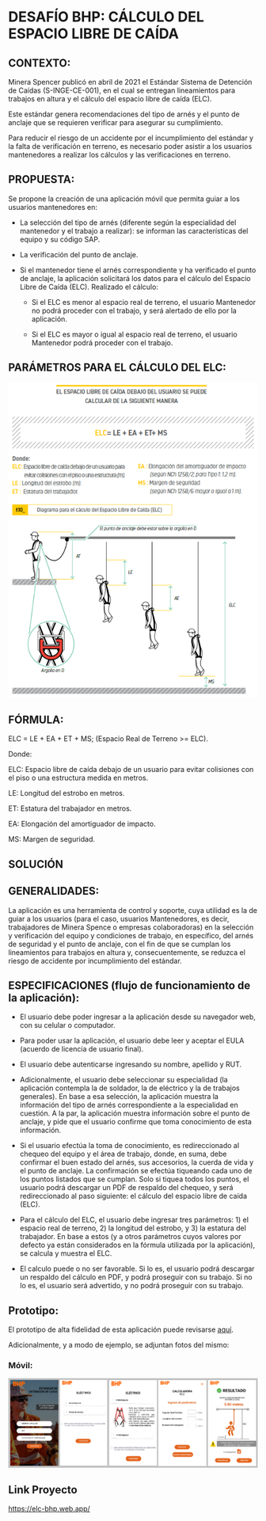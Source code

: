 # DESAFÍO BHP: CÁLCULO DEL ESPACIO LIBRE DE CAÍDA

## CONTEXTO:

Minera Spencer publicó en abril de 2021 el Estándar Sistema de Detención de Caídas (S-INGE-CE-001), en el cual se entregan lineamientos para trabajos en altura y el cálculo del espacio libre de caída (ELC).

Este estándar genera recomendaciones del tipo de arnés y el punto de anclaje que se requieren verificar para asegurar su cumplimiento.

Para reducir el riesgo de un accidente por el incumplimiento del estándar y la falta de verificación en terreno, es necesario poder asistir a los usuarios mantenedores a realizar los cálculos y las verificaciones en terreno.

## PROPUESTA:

Se propone la creación de una aplicación móvil que permita guiar a los usuarios mantenedores en:

-	La selección del tipo de arnés (diferente según la especialidad del mantenedor y el trabajo a realizar): se informan las características del equipo y su código SAP.

-	La verificación del punto de anclaje.

-	Si el mantenedor tiene el arnés correspondiente y ha verificado el punto de anclaje, la aplicación solicitará los datos para el cálculo del Espacio Libre de Caída (ELC). Realizado el cálculo:

    - Si el ELC es menor al espacio real de terreno, el usuario Mantenedor no podrá proceder con el trabajo, y será alertado de ello por la aplicación.

    - Si el ELC es mayor o igual al espacio real de terreno, el usuario Mantenedor podrá proceder con el trabajo.

## PARÁMETROS PARA EL CÁLCULO DEL ELC:

![](public/images/elc.png)

## FÓRMULA:

ELC = LE + EA + ET + MS; (Espacio Real de Terreno >= ELC).

Donde:

ELC: Espacio libre de caída debajo de un usuario para evitar colisiones con el piso o una estructura medida en metros.

LE: Longitud del estrobo en metros.

ET: Estatura del trabajador en metros.

EA: Elongación del amortiguador de impacto.

MS: Margen de seguridad.

## SOLUCIÓN

## GENERALIDADES:

La aplicación es una herramienta de control y soporte, cuya utilidad es la de guiar a los usuarios (para el caso, usuarios Mantenedores, es decir, trabajadores de Minera Spence o empresas colaboradoras) en la selección y verificación del equipo y condiciones de trabajo, en específico, del arnés de seguridad y el punto de anclaje, con el fin de que se cumplan los lineamientos para trabajos en altura y, consecuentemente, se reduzca el riesgo de accidente por incumplimiento del estándar.

## ESPECIFICACIONES (flujo de funcionamiento de la aplicación):

-	El usuario debe poder ingresar a la aplicación desde su navegador web, con su celular o computador.

-	Para poder usar la aplicación, el usuario debe leer y aceptar el EULA (acuerdo de licencia de usuario final).

-	El usuario debe autenticarse ingresando su nombre, apellido y RUT.

-	Adicionalmente, el usuario debe seleccionar su especialidad (la aplicación contempla la de soldador, la de eléctrico y la de trabajos generales). En base a esa selección, la aplicación muestra la información del tipo de arnés correspondiente a la especialidad en cuestión. A la par, la aplicación muestra información sobre el punto de anclaje, y pide que el usuario confirme que toma conocimiento de esta información.

-	Si el usuario efectúa la toma de conocimiento, es redireccionado al chequeo del equipo y el área de trabajo, donde, en suma, debe confirmar el buen estado del arnés, sus accesorios, la cuerda de vida y el punto de anclaje. La confirmación se efectúa tiqueando cada uno de los puntos listados que se cumplan. Solo si tiquea todos los puntos, el usuario podrá descargar un PDF de respaldo del chequeo, y será redireccionado al paso siguiente: el cálculo del espacio libre de caída (ELC).

-	Para el cálculo del ELC, el usuario debe ingresar tres parámetros: 1) el espacio real de terreno, 2) la longitud del estrobo, y 3) la estatura del trabajador. En base a estos (y a otros parámetros cuyos valores por defecto ya están considerados en la fórmula utilizada por la aplicación), se calcula y muestra el ELC.

-	El calculo puede o no ser favorable. Si lo es, el usuario podrá descargar un respaldo del cálculo en PDF, y podrá proseguir con su trabajo. Si no lo es, el usuario será advertido, y no podrá proseguir con su trabajo.

## Prototipo:

El prototipo de alta fidelidad de esta aplicación puede revisarse [aquí](https://www.figma.com/file/hOyUDUNOzLgE6SDUJ1eAOH/BHP-UX?node-id=0%3A1).

Adicionalmente, y a modo de ejemplo, se adjuntan fotos del mismo:

### Móvil:

![](public/images/mobilesample.png)

## Link Proyecto
https://elc-bhp.web.app/
